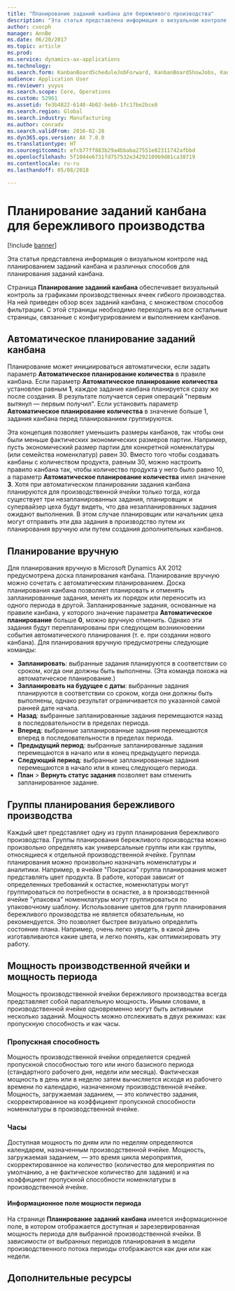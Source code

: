 ```yaml
---
title: "Планирование заданий канбана для бережливого производства"
description: "Эта статья представлена информация о визуальном контроле над планированием заданий канбана и различных способов для планирования заданий канбана."
author: cvocph
manager: AnnBe
ms.date: 06/20/2017
ms.topic: article
ms.prod: 
ms.service: dynamics-ax-applications
ms.technology: 
ms.search.form: KanbanBoardScheduleJobForward, KanbanBoardShowJobs, KanbanJobSchedulingListPage
audience: Application User
ms.reviewer: yuyus
ms.search.scope: Core, Operations
ms.custom: 52961
ms.assetid: fe3b4822-6140-4b02-bebb-1fc17be2bce8
ms.search.region: Global
ms.search.industry: Manufacturing
ms.author: conradv
ms.search.validFrom: 2016-02-28
ms.dyn365.ops.version: AX 7.0.0
ms.translationtype: HT
ms.sourcegitcommit: efcb77ff883b29a4bbaba27551e02311742afbbd
ms.openlocfilehash: 5f1044e6731fd757532e34292109b9d81ca38719
ms.contentlocale: ru-ru
ms.lasthandoff: 05/08/2018

---
```


# <a name="kanban-job-scheduling-for-lean-manufacturing"></a>Планирование заданий канбана для бережливого производства

[!include [banner](../includes/banner.md)]

Эта статья представлена информация о визуальном контроле над планированием заданий канбана и различных способов для планирования заданий канбана.  

Страница **Планирование заданий канбана** обеспечивает визуальный контроль за графиками производственных ячеек гибкого производства. На ней приведен обзор всех заданий канбана, с множеством способов фильтрации. С этой страницы необходимо переходить на все остальные страницы, связанные с конфигурированием и выполнением канбанов.

## <a name="automatic-scheduling-of-kanban-jobs"></a>Автоматическое планирование заданий канбана
Планирование может инициироваться автоматически, если задать параметр **Автоматическое планирование количества** в правиле канбана. Если параметр **Автоматическое планирование количества** установлен равным **1**, каждое задание канбана планируется сразу же после создания. В результате получается серия операций "первым вытянул — первым получил". Если установить параметр **Автоматическое планирование количества** в значение больше 1, задания канбана перед планированием группируются. 

Эта концепция позволяет уменьшить размеры канбанов, так чтобы они были меньше фактических экономических размеров партии. Например, пусть экономический размер партии для конкретной номенклатуры (или семейства номенклатур) равен 30. Вместо того чтобы создавать канбаны с количеством продукта, равным 30, можно настроить правило канбана так, чтобы количество продукта у него было равно 10, а параметр **Автоматическое планирование количества** имел значение **3**. Хотя при автоматическом планировании задания канбана планируются для производственной ячейки только тогда, когда существует три незапланированных задания, планировщик и супервайзер цеха будут видеть, что два незапланированных задания ожидают выполнения. В этом случае планировщик или начальник цеха могут отправить эти два задания в производство путем их планирования вручную или путем создания дополнительных канбанов.

## <a name="manual-scheduling"></a>Планирование вручную
Для планирования вручную в Microsoft Dynamics AX 2012 предусмотрена доска планирования канбана. Планирование вручную можно сочетать с автоматическим планированием. Доска планирования канбана позволяет планировать и отменять запланированные задания, менять их порядок или переносить из одного периода в другой. Запланированные задания, основанные на правиле канбана, у которого значение параметра **Автоматическое планирование** больше **0**, можно вручную отменить. Однако эти задания будут перепланированы при следующем возникновении события автоматического планирования (т. е. при создании нового канбана). Для планирования вручную предусмотрены следующие команды:

-   **Запланировать**: выбранные задания планируются в соответствии со сроком, когда они должны быть выполнены. (Эта команда похожа на автоматическое планирование.)
-   **Запланировать на будущее с даты**: выбранные задания планируются в соответствии со сроком, когда они должны быть выполнены, однако результат ограничивается по указанной самой ранней дате начала.
-   **Назад**: выбранные запланированные задания перемещаются назад в последовательности в пределах периода.
-   **Вперед**: выбранные запланированные задания перемещаются вперед в последовательности в пределах периода.
-   **Предыдущий период**: выбранные запланированные задания перемещаются в начало или в конец предыдущего периода.
-   **Следующий период**: выбранные запланированные задания перемещаются в начало или в конец следующего периода.
-   **План** &gt; **Вернуть статус задания** позволяет вам отменить запланированное задание.

## <a name="lean-scheduling-groups"></a>Группы планирования бережливого производства
Каждый цвет представляет одну из групп планирования бережливого производства. Группы планирования бережливого производства можно произвольно определять как универсальные группы или как группы, относящиеся к отдельной производственной ячейке. Группам планирования можно произвольно назначать номенклатуры и аналитики. Например, в ячейке "Покраска" группа планирования может представлять цвет продукта. В работе, которая зависит от определенных требований к остастке, номенклатуры могут группироваться по потребности в оснастке, а в производственной ячейке "упаковка" номенклатуры могут группироваться по упаковочному шаблону. Использование цветов для групп планирования бережливого производства не является обязательным, но рекомендуется. Это позволяет быстрее визуально определить состояние плана. Например, очень легко увидеть, в какой день изготавливаются какие цвета, и легко понять, как оптимизировать эту работу.

## <a name="work-cell-capacity-and-period-capacity"></a>Мощность производственной ячейки и мощность периода
Мощность производственной ячейки бережливого производства всегда представляет собой параллельную мощность. Иными словами, в производственной ячейке одновременно могут быть активными несколько заданий. Мощность можно отслеживать в двух режимах: как пропускную способность и как часы.

### <a name="throughput"></a>Пропускная способность

Мощность производственной ячейки определяется средней пропускной способностью того или иного базисного периода (стандартного рабочего дня, недели или месяца). Фактическая мощность в день или в неделю затем вычисляется исходя из рабочего времени по календарю, назначенному производственной ячейке. Мощность, загружаемая заданием, — это количество задания, скорректированное на коэффициент пропускной способности номенклатуры в производственной ячейке.

### <a name="hours"></a>Часы

Доступная мощность по дням или по неделям определяются календарем, назначенным производственной ячейке. Мощность, загружаемая заданием, — это время цикла мероприятия, скорректированное на количество (количество для мероприятия по умолчанию, а не фактическое количество для задания) и на коэффициент пропускной способности номенклатуры в производственной ячейке.

#### <a name="period-capacity-factbox"></a>Информационное поле мощности периода

На странице **Планирование заданий канбана** имеется информационное поле, в котором отображается доступная и зарезервированная мощность периода для выбранной производственной ячейки. В зависимости от выбранных периодов планирования в модели производственного потока периоды отображаются как дни или как недели.

<a name="additional-resources"></a>Дополнительные ресурсы
--------




